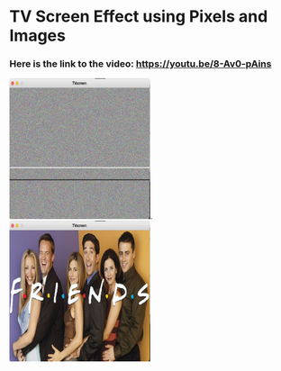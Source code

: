 # TV Screen Effect using Pixels and Images

### Here is the link to the video: https://youtu.be/8-Av0-pAins

<img src="TVbuzz.png" width=250 height="250">. 
<img src="TVopen.png" width=250 height="250">

